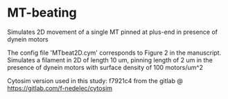 # MT-beating

Simulates 2D movement of a single MT pinned at plus-end in presence of dynein motors

The config file 'MTbeat2D.cym' corresponds to Figure 2 in the manuscript. Simulates a filament in 2D of length 10 um, pinning length of 2 um in the presence of dynein motors with surface density of 100 motors/um^2

Cytosim version used in this study: f7921c4 from the gitlab @ https://gitlab.com/f-nedelec/cytosim 
